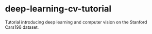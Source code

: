 # deep-learning-cv-tutorial
Tutorial introducing deep learning and computer vision on the Stanford Cars196 dataset.
